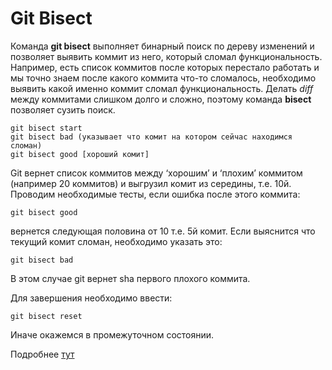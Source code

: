 # Git Bisect

Команда **git bisect** выполняет бинарный поиск по дереву изменений и позволяет выявить коммит из него, который сломал функциональность. Например, есть список коммитов после которых перестало работать и мы точно знаем после какого коммита что-то сломалось, необходимо выявить какой именно коммит сломал функциональность. Делать *diff* между коммитами слишком долго и сложно, поэтому команда **bisect** позволяет сузить поиск. 

```
git bisect start 
git bisect bad (указывает что комит на котором сейчас находимся сломан)
git bisect good [хороший комит]
```

Git вернет список коммитов между ‘хорошим’ и ‘плохим’ коммитом (например 20 коммитов) и выгрузил комит из середины, т.е. 10й. 
Проводим необходимые тесты, если ошибка после этого коммита:

```
git bisect good
```
вернется следующая половина от 10 т.е. 5й комит.  Если выяснится что текущий комит сломан, необходимо указать это:

```
git bisect bad
```

В этом случае git вернет sha первого плохого коммита.

Для завершения необходимо ввести:

```
git bisect reset
```
Иначе окажемся в промежуточном состоянии.

Подробнее [тут](https://git-scm.com/book/en/v2/Git-Tools-Debugging-with-Git)